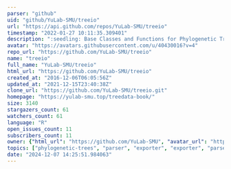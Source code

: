 ```yaml
---
parser: "github"
uid: "github/YuLab-SMU/treeio"
url: "https://api.github.com/repos/YuLab-SMU/treeio"
timestamp: "2022-01-27 10:11:35.309401"
description: ":seedling: Base Classes and Functions for Phylogenetic Tree Input and Output"
avatar: "https://avatars.githubusercontent.com/u/40430016?v=4"
repo_url: "https://github.com/YuLab-SMU/treeio"
name: "treeio"
full_name: "YuLab-SMU/treeio"
html_url: "https://github.com/YuLab-SMU/treeio"
created_at: "2016-12-06T06:05:56Z"
updated_at: "2021-12-15T23:40:38Z"
clone_url: "https://github.com/YuLab-SMU/treeio.git"
homepage: "https://yulab-smu.top/treedata-book/"
size: 3140
stargazers_count: 61
watchers_count: 61
language: "R"
open_issues_count: 11
subscribers_count: 11
owner: {"html_url": "https://github.com/YuLab-SMU", "avatar_url": "https://avatars.githubusercontent.com/u/40430016?v=4", "login": "YuLab-SMU", "type": "Organization"}
topics: ["phylogenetic-trees", "parser", "exporter", "exporter", "parser", "phylogenetic-trees", "data-extraction"]
date: "2024-12-07 14:25:51.984063"
---
```

